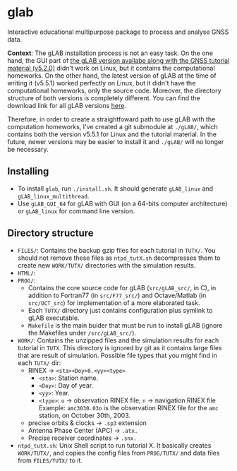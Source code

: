 # glab

Interactive educational multipurpose package to process and analyse GNSS data. 

**Context**: The gLAB installation process is not an easy task. On the one hand, the GUI part of [the gLAB version availabe along with the GNSS tutorial material (v5.2.0)][1] didn't work on Linux, but it contains the computational homeworks. On the other hand, the latest version of gLAB at the time of writing it (v5.5.1) worked perfectly on Linux, but it didn't have the computational homeworks, only the source code. Moreover, the directory structure of both versions is completely different. You can find the download link for all gLAB versions [here][6].
  
Therefore, in order to create a straightfoward path to use gLAB with the computation homeworks, I've created a git submodule at `./gLAB/`, which contains both the version v5.5.1 for Linux and the tutorial material. In the future, newer versions may be easier to install it and `./gLAB/` will no longer be necessary.

## Installing

- To install `glab`, run `./install.sh`. It should generate `gLAB_linux` and `gLAB_linux_multithread`.
- Use `gLAB_GUI_64` for gLAB with GUI (on a 64-bits computer architecture) or `gLAB_linux` for command line version.

## Directory structure

- `FILES/`: Contains the backup gzip files for each tutorial in `TUTX/`. You should not remove these files as `ntpd_tutX.sh` decompresses them to create new `WORK/TUTX/` directories with the simulation results.
- `HTML/`:
- `PROG/`:
  - Contains the core source code for gLAB (`src/gLAB_src/`, in C), in addition to Fortran77 (in `src/F77_src/`) and Octave/Matlab (in `src/OCT_src`) for implementation of a more elaborated task.
  - Each `TUTX/` directory just contains configuration plus symlink to gLAB executable.
  - `Makefile` is the main buider that must be run to install gLAB (ignore the Makefiles under `/src/gLAB_src/`).
- `WORK/`: Contains the unzipped files and the simulation results for each tutorial in `TUTX`. This directory is ignored by git as it contains large files that are result of simulation. Possible file types that you might find in each `TUTX/` dir:
  - RINEX -> `<sta><Doy>0.<yy><type>`
    - `<sta>`: Station name.
    - `<Doy>`: Day of year.
    - `<yy>`: Year.
    - `<type>`: `o` -> observation RINEX file; `n` -> navigation RINEX file
    Example: `amc3030.03o` is the observation RINEX file for the `amc` station, on October 30th, 2003.
  - precise orbits & clocks -> `.sp3` extension
  - Antenna Phase Center (APC) -> `.atx.`
  - Precise receiver coordinates -> `.snx.`
- `ntpd_tutX.sh`: Unix Shell script to run tutorial X. It basically creates `WORK/TUTX/`, and copies the config files from `PROG/TUTX/` and data files from `FILES/TUTX/` to it.

[here]: https://gage.upc.edu/en/learning-materials/software-tools/glab-tool-suite-links/glab-download
[1]: https://gage.upc.edu/486/gage/en/en/learning-materials/software-tools/glab-tool-suite-links/glab-tutorials/gnss-tutorials
[6]: https://gage.upc.edu/en/learning-materials/software-tools/glab-tool-suite-links/glab-download
